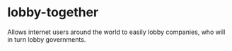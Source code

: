 lobby-together
==============

Allows internet users around the world to easily lobby companies, who will in turn lobby governments.